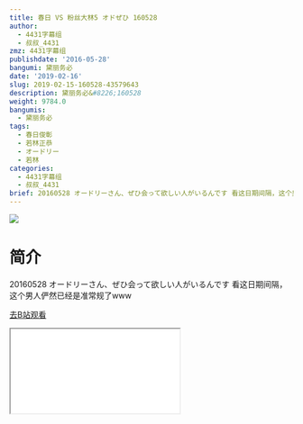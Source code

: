 ```yaml
---
title: 春日 VS 粉丝大林5 オドぜひ 160528
author:
  - 4431字幕组
  - 叔叔_4431
zmz: 4431字幕组
publishdate: '2016-05-28'
bangumi: 黛丽务必
date: '2019-02-16'
slug: 2019-02-15-160528-43579643
description: 黛丽务必&#8226;160528
weight: 9784.0
bangumis:
  - 黛丽务必
tags:
  - 春日俊彰
  - 若林正恭
  - オードリー
  - 若林
categories:
  - 4431字幕组
  - 叔叔_4431
brief: 20160528 オードリーさん、ぜひ会って欲しい人がいるんです 看这日期间隔，这个男人俨然已经是准常规了www
---
```

![](https://i.imgur.com/RAMhxkV.jpg)
# 简介  
20160528 オードリーさん、ぜひ会って欲しい人がいるんです
看这日期间隔，这个男人俨然已经是准常规了www  

[去B站观看](https://www.bilibili.com/video/av43579643/)
<div class ="resp-container"><iframe class="testiframe" src="//player.bilibili.com/player.html?aid=43579643"", scrolling="no", allowfullscreen="true" > </iframe></div> 

